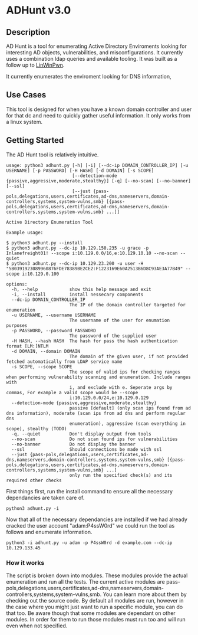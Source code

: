 # ADHunt v3.0
## Description
AD Hunt is a tool for enumerating Active Directory Enviroments looking for interesting AD objects, vulnerabilities, and misconfigurations. It currently uses a combination ldap queries and available tooling. It was built as a follow up to [LinWinPwn](https://github.com/lefayjey/linWinPwn).

It currently enumerates the enviroment looking for DNS information, 

## Use Cases

This tool is designed for when you have a known domain controller and user for that dc and need to quickly gather useful information.  It only works from a linux system.

## Getting Started
The AD Hunt tool is relatively intuitive.
```
usage: python3 adhunt.py [-h] [-i] [--dc-ip DOMAIN_CONTROLLER_IP] [-u USERNAME] [-p PASSWORD] [-H HASH] [-d DOMAIN] [-s SCOPE]
                         [--detection-mode {passive,aggressive,moderate,stealthy}] [-q] [--no-scan] [--no-banner] [--ssl]
                         [--just {pass-pols,delegations,users,certificates,ad-dns,nameservers,domain-controllers,systems,system-vulns,smb} [{pass-pols,delegations,users,certificates,ad-dns,nameservers,domain-controllers,systems,system-vulns,smb} ...]]

Active Directory Enumeration Tool

Example usage:

$ python3 adhunt.py --install
$ python3 adhunt.py --dc-ip 10.129.150.235 -u grace -p Inlanefreight01! --scope i:10.129.0.0/16,e:10.129.10.10 --no-scan --quiet
$ python3 adhunt.py --dc-ip 10.129.23.200 -u user -H "5B0391923089960876FDE78389BE2CE2:F1223169E60A2513B6D8C93AE3A77B49" --scope i:10.129.0.100

options:
  -h, --help            show this help message and exit
  -i, --install         install nessecary components
  --dc-ip DOMAIN_CONTROLLER_IP
                        The IP of the domain controller targeted for enumeration
  -u USERNAME, --username USERNAME
                        The username of the user for enumation purposes
  -p PASSWORD, --password PASSWORD
                        The password of the supplied user
  -H HASH, --hash HASH  The hash for pass the hash authentication format [LM:]NTLM
  -d DOMAIN, --domain DOMAIN
                        The domain of the given user, if not provided fetched automatically from LDAP service name
  -s SCOPE, --scope SCOPE
                        The scope of valid ips for checking ranges when performing vulnerability scanning and enumeration. Include ranges with
                        i, and exclude with e. Seperate args by commas, For example a valid scope would be --scope
                        i:10.129.0.0/24,e:10.129.0.129
  --detection-mode {passive,aggressive,moderate,stealthy}
                        passive [default] (only scan ips found from ad dns information), moderate (scan ips from ad dns and perform regular dns
                        enumeration), aggressive (scan everything in scope), stealthy (TODO)
  -q, --quiet           Don't display output from tools
  --no-scan             Do not scan found ips for vulnerabilities
  --no-banner           Do not display the banner
  --ssl                 Should connections be made with ssl
  --just {pass-pols,delegations,users,certificates,ad-dns,nameservers,domain-controllers,systems,system-vulns,smb} [{pass-pols,delegations,users,certificates,ad-dns,nameservers,domain-controllers,systems,system-vulns,smb} ...]
                        only run the specified check(s) and its required other checks

```

First things first, run the install command to ensure all the necessary dependancies are taken care of.

```
python3 adhunt.py -i
```

Now that all of the necessary dependancies are installed if we had already cracked the user account "adam:P4ssW0rd" we could run the tool as follows and enumerate information.

```
python3 -i adhunt.py -u adam -p P4ssW0rd -d example.com --dc-ip 10.129.133.45
```

### How it works
The script is broken down into modules.  These modules provide the actual enumeration and run all the tests.  The current active modules are pass-pols,delegations,users,certificates,ad-dns,nameservers,domain-controllers,systems,system-vulns,smb.  You can learn more about them by checking out the source code.  By default all modules are run, however in the case where you might just want to run a specific module, you can do that too. Be aware though that some modules are dependant on other modules. In order for them to run those modules must run too and will run even when not specified.  